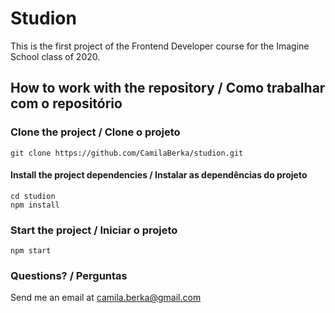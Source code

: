 # Studion

This is the first project of the Frontend Developer course for the Imagine School class of 2020.

## How to work with the repository / Como trabalhar com o repositório

### Clone the project / Clone o projeto

```
git clone https://github.com/CamilaBerka/studion.git
```

#### Install the project dependencies / Instalar as dependências do projeto

```
cd studion
npm install
```

### Start the project / Iniciar o projeto

```
npm start
```

### Questions? / Perguntas

Send me an email at [camila.berka@gmail.com](mailto:camila.berka@gmail.com)